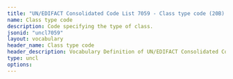 ```yaml
---
title: "UN/EDIFACT Consolidated Code List 7059 - Class type code (20B) JSON-LD Vocabulary"
name: Class type code
description: Code specifying the type of class.
jsonid: "uncl7059"
layout: vocabulary
header_name: Class type code
header_description: Vocabulary Definition of UN/EDIFACT Consolidated Code List 7059 - Class type code (20B) semantics in HTML format. JSON-LD format is available at [uncl7059.jsonld](/vocabulary/uncl7059.jsonld)
type: uncl
options:
---
```

